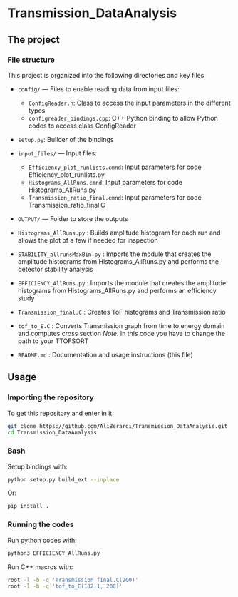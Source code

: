 # Transmission_DataAnalysis



## The project


### File structure
This project is organized into the following directories and key files:

- `config/` — Files to enable reading data from input files:
  - `ConfigReader.h`: Class to access the input parameters in the different types
  - `configreader_bindings.cpp`: C++ Python binding to allow Python codes to access class ConfigReader
  
- `setup.py`: Builder of the bindings

- `input_files/` — Input files:
  - `Efficiency_plot_runlists.cmnd`: Input parameters for code Efficiency_plot_runlists.py
  - `Histograms_AllRuns.cmnd`: Input parameters for code Histograms_AllRuns.py
  - `Transmission_ratio_final.cmnd`: Input parameters for code Transmission_ratio_final.C

- `OUTPUT/` — Folder to store the outputs

- `Histograms_AllRuns.py` : Builds amplitude histogram for each run and allows the plot of a few if needed for inspection
- `STABILITY_allrunsMaxBin.py` : Imports the module that creates the amplitude histograms from Histograms_AllRuns.py and performs the detector stability analysis
- `EFFICIENCY_AllRuns.py` : Imports the module that creates the amplitude histograms from Histograms_AllRuns.py and performs an efficiency study
- `Transmission_final.C` : Creates ToF histograms and Transmission ratio
- `tof_to_E.C` : Converts Transmission graph from time to energy domain and computes cross section
*Note:* in this code you have to change the path to your TTOFSORT

- `README.md` : Documentation and usage instructions (this file)
 



## Usage

### Importing the repository
To get this repository and enter in it:

```bash
git clone https://github.com/AliBerardi/Transmission_DataAnalysis.git
cd Transmission_DataAnalysis
``` 

### Bash

Setup bindings with:

```bash
python setup.py build_ext --inplace
```
Or:

```bash
pip install .
```

### Running the codes

Run python codes with:
```bash
python3 EFFICIENCY_AllRuns.py
```

Run C++ macros with:
```bash
root -l -b -q 'Transmission_final.C(200)'
root -l -b -q 'tof_to_E(182.1, 200)'
```

